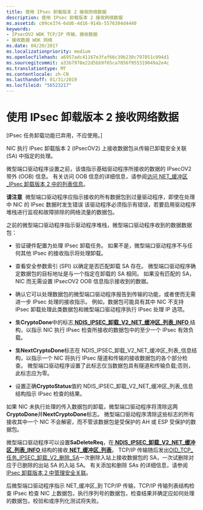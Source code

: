 ```yaml
---
title: 使用 IPsec 卸载版本 2 接收网络数据
description: 使用 IPsec 卸载版本 2 接收网络数据
ms.assetid: c09ce374-6dd6-4d16-914b-5576304d4440
keywords:
- IPsecOV2 WDK TCP/IP 传输，接收数据
- 接收数据 WDK 网络
ms.date: 04/20/2017
ms.localizationpriority: medium
ms.openlocfilehash: a6957adc41167e3faf66c39b230c797851c094d1
ms.sourcegitcommit: a33b7978e22d5bb9f65ca7056f955319049a2e4c
ms.translationtype: MT
ms.contentlocale: zh-CN
ms.lasthandoff: 01/31/2019
ms.locfileid: "56523217"
---
```

# <a name="receiving-network-data-with-ipsec-offload-version-2"></a>使用 IPsec 卸载版本 2 接收网络数据

\[IPsec 任务卸载功能已弃用，不应使用。\]




NIC 执行 IPsec 卸载版本 2 (IPsecOV2) 上接收数据包从传输已卸载安全关联 (SA) 中指定的处理。

微型端口驱动程序设置之前，该值指示基础驱动程序所接收的数据的 IPsecOV2 带外 (OOB) 信息。 有关访问 OOB 信息的详细信息，请参阅[访问 NET\_缓冲区\_IPsec 卸载版本 2 中的列表信息](accessing-net-buffer-list-information-in-ipsec-offload-version-2.md)。

**请注意**  微型端口驱动程序应指示接收的所有数据包到过量驱动程序，即使在处理中 NIC 的 IPsec 数据时发生错误 该驱动程序必须指示有错误，若要启用驱动程序堆栈进行监视和故障排除的网络流量的数据包。

 

之前的微型端口驱动程序指示驱动程序堆栈，微型端口驱动程序收到的数据数据包：

-   验证硬件配置为处理 IPsec 卸载任务。 如果不是，微型端口驱动程序不与任何其他 IPsec 的接收指示将处理卸载。

-   查看安全参数索引 (SPI) 以确定是否匹配卸载 SA 存在。 微型端口驱动程序确定数据包的目标地址是与一个指定在卸载的 SA 相同。 如果没有匹配的 SA，NIC 而无需设置 IPsecOV2 OOB 信息指示接收到的数据。

-   确认它可以处理数据包的微型端口驱动程序报告到传输的功能，或者使而无需进一步 IPsec 处理的接收指示。 例如，数据包可能具有其中 NIC 不支持 IPsec 卸载处理此类数据包和微型端口驱动程序执行 IPsec 处理 IP 选项。

-   集**CryptoDone**中的标志[ **NDIS\_IPSEC\_卸载\_V2\_NET\_缓冲区\_列表\_INFO** ](https://msdn.microsoft.com/library/windows/hardware/ff565818)结构，以指示 NIC 执行 IPsec 检查所接收的数据包中的至少一个 IPsec 有效负载。

-   集**NextCryptoDone**标志在 NDIS\_IPSEC\_卸载\_V2\_NET\_缓冲区\_列表\_信息结构，以指示一个 NIC 将执行 IPsec 隧道和传输的接收数据包的各个部分检查。 微型端口驱动程序设置了此标志仅当数据包具有隧道和传输负载;否则，此标志应为零。

-   设置正确**CryptoStatus**值的 NDIS\_IPSEC\_卸载\_V2\_NET\_缓冲区\_列表\_信息结构指示 IPsec 检查的结果。

如果 NIC 未执行处理的传入数据包的卸载，微型端口驱动程序将清除这两**CryptoDone**并**NextCryptoDone**标志。 微型端口驱动程序清除这些标志的所有接收其中一个 NIC 不会解密，而不管该数据包是受保护的 AH 或 ESP 受保护的数据包。

微型端口驱动程序可以设置**SaDeleteReq**，在[ **NDIS\_IPSEC\_卸载\_V2\_NET\_缓冲区\_列表\_INFO** ](https://msdn.microsoft.com/library/windows/hardware/ff565818)结构的接收[ **NET\_缓冲区\_列表**](https://msdn.microsoft.com/library/windows/hardware/ff568388)。 TCP/IP 传输随后发出[OID\_TCP\_任务\_IPSEC\_卸载\_V2\_删除\_SA](https://msdn.microsoft.com/library/windows/hardware/ff569813)一次删除入站上接收数据包的 SA，一次试删除对应于已删除的出站 SA 的入站 SA。 有关添加和删除 SAs 的详细信息，请参阅[IPsec 卸载版本 2 中管理安全关联](managing-security-associations-in-ipsec-offload-version-2.md)。

后微型端口驱动程序指示 NET\_缓冲区\_到 TCP/IP 传输，TCP/IP 传输列表结构检查 IPsec 检查 NIC 上数据包，执行序列号的数据包，检查结果并确定应如何处理的数据包，校验和或序列化测试将失败。

 

 





